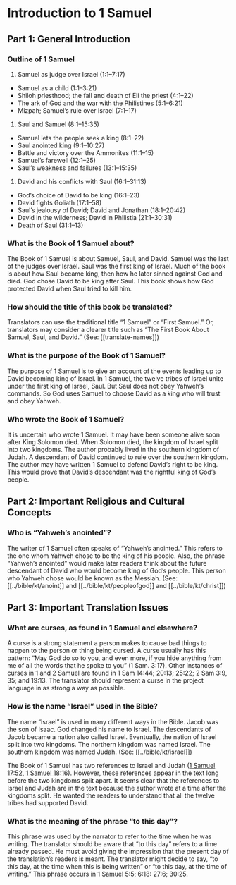 # Introduction to 1 Samuel
## Part 1: General Introduction

### Outline of 1 Samuel

1. Samuel as judge over Israel (1:1–7:17)
- Samuel as a child (1:1–3:21)
- Shiloh priesthood; the fall and death of Eli the priest (4:1–22)
- The ark of God and the war with the Philistines (5:1–6:21)
- Mizpah; Samuel’s rule over Israel (7:1–17)
1. Saul and Samuel (8:1–15:35)
- Samuel lets the people seek a king (8:1–22)
- Saul anointed king (9:1–10:27)
- Battle and victory over the Ammonites (11:1–15)
- Samuel’s farewell (12:1–25)
- Saul’s weakness and failures (13:1–15:35)
1. David and his conflicts with Saul (16:1–31:13)
- God’s choice of David to be king (16:1–23)
- David fights Goliath (17:1–58)
- Saul’s jealousy of David; David and Jonathan (18:1–20:42)
- David in the wilderness; David in Philistia (21:1–30:31)
- Death of Saul (31:1–13)

### What is the Book of 1 Samuel about?

The Book of 1 Samuel is about Samuel, Saul, and David. Samuel was the last of the judges over Israel. Saul was the first king of Israel. Much of the book is about how Saul became king, then how he later sinned against God and died. God chose David to be king after Saul. This book shows how God protected David when Saul tried to kill him.

### How should the title of this book be translated?

Translators can use the traditional title “1 Samuel” or “First Samuel.” Or, translators may consider a clearer title such as “The First Book About Samuel, Saul, and David.” (See: [[translate-names]])

### What is the purpose of the Book of 1 Samuel?

The purpose of 1 Samuel is to give an account of the events leading up to David becoming king of Israel. In 1 Samuel, the twelve tribes of Israel unite under the first king of Israel, Saul. But Saul does not obey Yahweh’s commands. So God uses Samuel to choose David as a king who will trust and obey Yahweh.

### Who wrote the Book of 1 Samuel?

It is uncertain who wrote 1 Samuel. It may have been someone alive soon after King Solomon died. When Solomon died, the kingdom of Israel split into two kingdoms. The author probably lived in the southern kingdom of Judah. A descendant of David continued to rule over the southern kingdom. The author may have written 1 Samuel to defend David’s right to be king. This would prove that David’s descendant was the rightful king of God’s people.

## Part 2: Important Religious and Cultural Concepts

### Who is “Yahweh’s anointed”?

The writer of 1 Samuel often speaks of “Yahweh’s anointed.” This refers to the one whom Yahweh chose to be the king of his people. Also, the phrase “Yahweh’s anointed” would make later readers think about the future descendant of David who would become king of God’s people. This person who Yahweh chose would be known as the Messiah. (See: [[../bible/kt/anoint]] and [[../bible/kt/peopleofgod]] and [[../bible/kt/christ]])

## Part 3: Important Translation Issues

### What are curses, as found in 1 Samuel and elsewhere?

A curse is a strong statement a person makes to cause bad things to happen to the person or thing being cursed. A curse usually has this pattern: “May God do so to you, and even more, if you hide anything from me of all the words that he spoke to you” (1 Sam. 3:17). Other instances of curses in 1 and 2 Samuel are found in 1 Sam 14:44; 20:13; 25:22; 2 Sam 3:9, 35; and 19:13. The translator should represent a curse in the project language in as strong a way as possible.

### How is the name “Israel” used in the Bible?

The name “Israel” is used in many different ways in the Bible. Jacob was the son of Isaac. God changed his name to Israel. The descendants of Jacob became a nation also called Israel. Eventually, the nation of Israel split into two kingdoms. The northern kingdom was named Israel. The southern kingdom was named Judah. (See: [[../bible/kt/israel]])

The Book of 1 Samuel has two references to Israel and Judah ([1 Samuel 17:52](../17/52.md), [1 Samuel 18:16](../18/16.md)). However, these references appear in the text long before the two kingdoms split apart. It seems clear that the references to Israel and Judah are in the text because the author wrote at a time after the kingdoms split. He wanted the readers to understand that all the twelve tribes had supported David.

### What is the meaning of the phrase “to this day”?

This phrase was used by the narrator to refer to the time when he was writing. The translator should be aware that “to this day” refers to a time already passed. He must avoid giving the impression that the present day of the translation’s readers is meant. The translator might decide to say, “to this day, at the time when this is being written” or “to this day, at the time of writing.” This phrase occurs in 1 Samuel 5:5; 6:18: 27:6; 30:25.